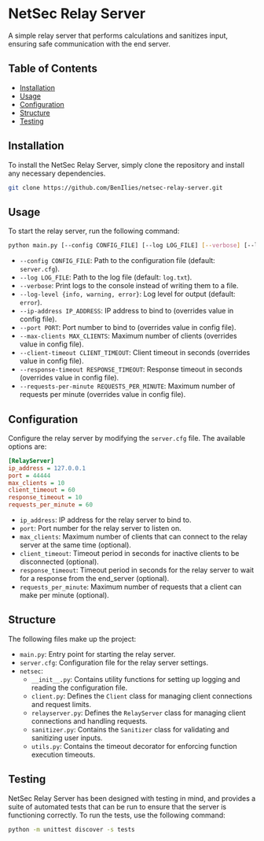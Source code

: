 # NetSec Relay Server

A simple relay server that performs calculations and sanitizes input, ensuring safe communication with the end server.

## Table of Contents

- [Installation](#installation)
- [Usage](#usage)
- [Configuration](#configuration)
- [Structure](#structure)
- [Testing](#testing)

## Installation

To install the NetSec Relay Server, simply clone the repository and install any necessary dependencies.

```bash
git clone https://github.com/BenIlies/netsec-relay-server.git
```

## Usage

To start the relay server, run the following command:

```bash
python main.py [--config CONFIG_FILE] [--log LOG_FILE] [--verbose] [--log-level {info, warning, error}] [--ip-address IP_ADDRESS] [--port PORT] [--max-clients MAX_CLIENTS] [--client-timeout CLIENT_TIMEOUT] [--response-timeout RESPONSE_TIMEOUT] [--requests-per-minute REQUESTS_PER_MINUTE]
```

- `--config CONFIG_FILE`: Path to the configuration file (default: `server.cfg`).
- `--log LOG_FILE`: Path to the log file (default: `log.txt`).
- `--verbose`: Print logs to the console instead of writing them to a file.
- `--log-level {info, warning, error}`: Log level for output (default: `error`).
- `--ip-address IP_ADDRESS`: IP address to bind to (overrides value in config file).
- `--port PORT`: Port number to bind to (overrides value in config file).
- `--max-clients MAX_CLIENTS`: Maximum number of clients (overrides value in config file).
- `--client-timeout CLIENT_TIMEOUT`: Client timeout in seconds (overrides value in config file).
- `--response-timeout RESPONSE_TIMEOUT`: Response timeout in seconds (overrides value in config file).
- `--requests-per-minute REQUESTS_PER_MINUTE`: Maximum number of requests per minute (overrides value in config file).

## Configuration

Configure the relay server by modifying the `server.cfg` file. The available options are:

```ini
[RelayServer]
ip_address = 127.0.0.1
port = 44444
max_clients = 10
client_timeout = 60
response_timeout = 10
requests_per_minute = 60
```

- `ip_address`: IP address for the relay server to bind to.
- `port`: Port number for the relay server to listen on.
- `max_clients`: Maximum number of clients that can connect to the relay server at the same time (optional).
- `client_timeout`: Timeout period in seconds for inactive clients to be disconnected (optional).
- `response_timeout`: Timeout period in seconds for the relay server to wait for a response from the end_server (optional).
- `requests_per_minute`: Maximum number of requests that a client can make per minute (optional).

## Structure

The following files make up the project:

- `main.py`: Entry point for starting the relay server.
- `server.cfg`: Configuration file for the relay server settings.
- `netsec`:
  - `__init__.py`: Contains utility functions for setting up logging and reading the configuration file.
  - `client.py`: Defines the `Client` class for managing client connections and request limits.
  - `relayserver.py`: Defines the `RelayServer` class for managing client connections and handling requests.
  - `sanitizer.py`: Contains the `Sanitizer` class for validating and sanitizing user inputs.
  - `utils.py`: Contains the timeout decorator for enforcing function execution timeouts.

## Testing

NetSec Relay Server has been designed with testing in mind, and provides a suite of automated tests that can be run to ensure that the server is functioning correctly. To run the tests, use the following command:

```bash
python -m unittest discover -s tests
```